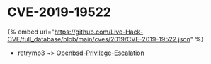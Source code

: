 # CVE-2019-19522
{% embed url="https://github.com/Live-Hack-CVE/full_database/blob/main/cves/2019/CVE-2019-19522.json" %}

* retrymp3 ~> [Openbsd-Privilege-Escalation](https://www.alice-snow.ru/2019/database/cve-2019-19522/openbsd-privilege-escalation-retrymp3)